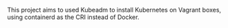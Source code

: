 This project aims to used Kubeadm to install Kubernetes on Vagrant boxes, using containerd as the CRI instead of Docker.
